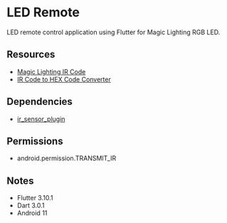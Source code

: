 # LED Remote

LED remote control application using Flutter for Magic Lighting RGB LED.

## Resources

- [Magic Lighting IR Code](https://docs.google.com/spreadsheets/d/1pGp-7BIC4l7Ogg4i09QTNGyKOmQkkMjxEph5mRSQdFA/edit?usp=sharing)
- [IR Code to HEX Code Converter](https://github.com/abidkyo/nec-converter)

## Dependencies

- [ir_sensor_plugin](https://pub.dev/packages/ir_sensor_plugin)

## Permissions

- android.permission.TRANSMIT_IR

## Notes

- Flutter 3.10.1
- Dart 3.0.1
- Android 11
